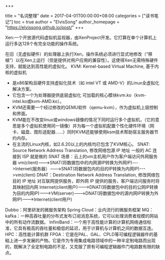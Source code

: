 +++

title = "名词整理"
date = 2017-04-01T00:00:00+08:00
categories = ["读书笔记"]
toc = true
author = "ElvisSong"
author_homepage =  "https://elvissong.github.io/post/"
+++


Xen:一个开放源代码虚拟机监视器，由XenProject开发。它打算在单个计算机上运行多达128个有完全功能的操作系统。

在旧（无虚拟硬件）的处理器上执行Xen，操作系统必须进行显式地修改（“移植”）以在Xen上运行（但是提供对用户应用的兼容性）。这使得Xen无需特殊硬件支持，就能达到高性能的虚拟化。
KVM: Kernel-based Virtual Machine, 基于内核的虚拟机
* 是x86架构且硬件支持虚拟化技术（如 intel VT 或 AMD-V）的Linux全虚拟化解决方案。
* 它包含一个为处理器提供底层虚拟化 可加载的核心模块kvm.ko（kvm-intel.ko或kvm-AMD.ko）。
* KVM还需要一个经过修改的QEMU软件（qemu-kvm），作为虚拟机上层控制和界面。
* KVM能在不改变linux或windows镜像的情况下同时运行多个虚拟机，（它的意思是多个虚拟机使用同一镜像）并为每一个虚拟机配置个性化硬件环境（网卡、磁盘、图形适配器……）同时KVM还能够使用ksm技术帮助宿主服务器节约内存。
* 在主流的Linux内核，如2.6.20以上的内核均已包含了KVM核心。
SNAT: Source Network Address Translation, 修改网络包源 IP 地址 
一般的 AC 连接到 ISP 就是做的 SNAT
场景：云上的vm主机用户作为客户端访问外网服务器
vm(client)--->SNAT(将数据包中的内网源IP转换为外网IP)--->Internet(服务器）--->SNAT(将数据包内的目的IP转换为内网IP)--->vm(client)
DNAT：Destination Network Address Translation, 修改网络包目的 IP 地址
对互联网提供服务，即外网 IP 提供的服务，客户端访问服务时将其映射回内网
Internet(client用户)--->DNAT(将数据包中的目的公网IP转换为目的内网IP)--->VM(server)--->DNAT(将数据包中的源内网IP转换为外网IP)--->Internet(client用户)

Dubbo：阿里研发的微服务架构
Spring Cloud：业内流行的微服务框架
MQ：
kafka：一种高吞吐量的分布式发布订阅消息系统，它可以处理消费者规模的网站中的所有动作流数据。
InfiniBand：一个用于高性能计算的计算机网络通信标准，它具有极高的吞吐量和极低的延迟，用于计算机与计算机之间的数据互连。
HPC：高性能计算机群
FPGA：它是在PAL、GAL、CPLD等可编程逻辑器件的基础上进一步发展的产物。它是作为专用集成电路领域中的一种半定制电路而出现的，既解决了全定制电路的不足，又克服了原有可编程逻辑器件门电路数有限的缺点。